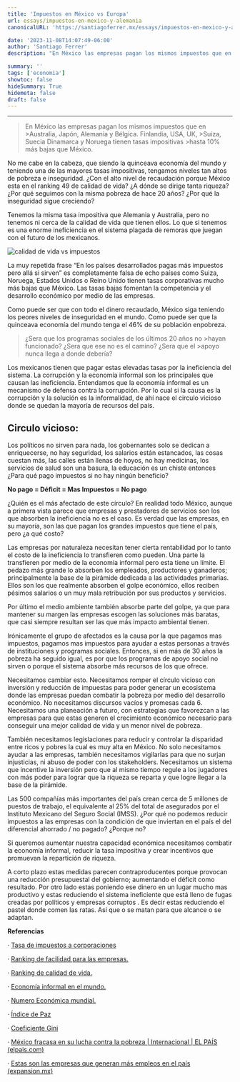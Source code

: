 ```yaml
---
title: 'Impuestos en México vs Europa'
url: essays/impuestos-en-mexico-y-alemania
canonicalURL: 'https://santiagoferrer.mx/essays/impuestos-en-mexico-y-alemania'

date: '2023-11-08T14:07:49-06:00'
author: 'Santiago Ferrer'
description: "En México las empresas pagan los mismos impuestos que en Australia, Japón, Alemania y Bélgica."

summary: ''
tags: ['economia']
showtoc: false
hideSummary: True
hidemeta: false
draft: false
---
```

***

>En México las empresas pagan los mismos impuestos que en >Australia, Japón, Alemania y Bélgica. Finlandia, USA, UK, >Suiza, Suecia Dinamarca y Noruega tienen tasas impositivas >hasta 10% más bajas que México.

No me cabe en la cabeza, que siendo la quinceava economía del mundo y teniendo una de las mayores tasas impositivas, tengamos niveles tan altos de pobreza e inseguridad. ¿Con el alto nivel de recaudación porque México esta en el ranking 49 de calidad de vida? ¿A dónde se dirige tanta riqueza? ¿Por qué seguimos con la misma pobreza de hace 20 años? ¿Por qué la inseguridad sigue creciendo?

Tenemos la misma tasa impositiva que Alemania y Australia, pero no tenemos ni cerca de la calidad de vida que tienen ellos. Lo que si tenemos es una enorme ineficiencia en el sistema plagada de remoras que juegan con el futuro de los mexicanos.

![calidad de vida vs impuestos](/comparación-tax.png)

La muy repetida frase “En los países desarrollados pagas más impuestos pero allá si sirven” es completamente falsa de echo países como Suiza, Noruega, Estados Unidos o Reino Unido tienen tasas corporativas mucho más bajas que México. Las tasas bajas fomentan la competencia y el desarrollo económico por medio de las empresas.

Como puede ser que con todo el dinero recaudado, México siga teniendo los peores niveles de inseguridad en el mundo. Como puede ser que la quinceava economía del mundo tenga el 46% de su población enpobreza.

>¿Sera que los programas sociales de los últimos 20 años no >hayan funcionado? ¿Sera que ese no es el camino? ¿Sera que el >apoyo nunca llega a donde debería?

Los mexicanos tienen que pagar estas elevadas tasas por la ineficiencia del sistema. La corrupción y la economía informal son los principales que causan las ineficiencia. Entendamos que la economía informal es un mecanismo de defensa contra la corrupción. Por lo cual si la causa es la corrupción y la solución es la informalidad, de ahí nace el circulo vicioso donde se quedan la mayoría de recursos del país.

## Circulo vicioso:
Los políticos no sirven para nada, los gobernantes solo se dedican a enriquecerse, no hay seguridad, los salarios están estancados, las cosas cuestan más, las calles están llenas de hoyos, no hay medicinas, los servicios de salud son una basura, la educación es un chiste entonces ¿Para qué pago impuestos si no hay ningún beneficio?

**No pago = Déficit = Mas Impuestos = No pago**

¿Quién es el más afectado de este círculo? En realidad todo México, aunque a primera vista parece que empresas y prestadores de servicios son los que absorben la ineficiencia no es el caso. Es verdad que las empresas, en su mayoría, son las que pagan los grandes impuestos que tiene el país, pero ¿a qué costo?

Las empresas por naturaleza necesitan tener cierta rentabilidad por lo tanto el costo de la ineficiencia lo transfieren como pueden. Una parte la transfieren por medio de la economía informal pero esta tiene un límite. El pedazo más grande lo absorben los empleados, productores y ganaderos; principalmente la base de la pirámide dedicada a las actividades primarias. Ellos son los que realmente absorben el golpe económico, ellos reciben pésimos salarios o un muy mala retribución por sus productos y servicios.

Por último el medio ambiente también absorbe parte del golpe, ya que para mantener su margen las empresas escogen las soluciones más baratas, que casi siempre resultan ser las que más impacto ambiental tienen.

Irónicamente el grupo de afectados es la causa por la que pagamos mas impuestos, pagamos mas impuestos para ayudar a estas personas a través de instituciones y programas sociales. Entonces, si en más de 30 años la pobreza ha seguido igual, es por que los programas de apoyo social no sirven o porque el sistema absorbe más recursos de los que ofrece.

Necesitamos cambiar esto. Necesitamos romper el círculo vicioso con inversión y reducción de impuestas para poder generar un ecosistema donde las empresas puedan combatir la pobreza por medio del desarrollo económico. No necesitamos discursos vacíos y promesas cada 6. Necesitamos una planeación a futuro, con estrategias que favorezcan a las empresas para que estas generen el crecimiento económico necesario para conseguir una mejor calidad de vida y un menor nivel de pobreza.

También necesitamos legislaciones para reducir y controlar la disparidad entre ricos y pobres la cual es muy alta en México. No solo necesitamos ayudar a las empresas, también necesitamos vigilarlas para que no surjan injusticias, ni abuso de poder con los stakeholders. Necesitamos un sistema que incentive la inversión pero que al mismo tiempo regule a los jugadores con más poder para lograr que la riqueza se reparta y que logre llegar a la base de la pirámide.

Las 500 compañías más importantes del país crean cerca de 5 millones de puestos de trabajo, el equivalente al 25% del total de asegurados por el Instituto Mexicano del Seguro Social (IMSS). ¿Por qué no podemos reducir impuestos a las empresas con la condición de que inviertan en el país el del diferencial ahorrado / no pagado? ¿Porque no?

Si queremos aumentar nuestra capacidad económica necesitamos combatir la economía informal, reducir la tasa impositiva y crear incentivos que promuevan la repartición de riqueza.

A corto plazo estas medidas parecen contraproducentes porque provocan una reducción presupuestal del gobierno; aumentando el déficit como resultado. Por otro lado estas poniendo ese dinero en un lugar mucho mas productivo y estas reduciendo el sistema ineficiente que está lleno de fugas creadas por políticos y empresas corruptos . Es decir estas reduciendo el pastel donde comen las ratas. Así que o se matan para que alcance o se adaptan.


**Referencias**

· [Tasa de impuestos a corporaciones](https://taxfoundation.org/corporate-tax-rates-around-the-world-2020/)

· [Ranking de facilidad para las empresas.](https://espanol.doingbusiness.org/es/rankings)

· [Ranking de calidad de vida.](https://es.numbeo.com/calidad-de-vida/clasificaciones-por-pa%C3%ADs)

· [Economía informal en el mundo.](http://file///C:/Users/sferrer/AppData/Local/Temp/MicrosoftEdgeDownloads/5b5d586b-4781-4d30-be44-8d1f20d3fdfa/wp1817.pdf)

· [Numero Económica mundial.](https://es.wikipedia.org/wiki/Anexo:Pa%C3%ADses_por_PIB_(nominal))

· [Índice de Paz](https://datosmacro.expansion.com/demografia/indice-paz-global)

· [Coeficiente Gini](https://es.wikipedia.org/wiki/Anexo:Pa%C3%ADses_por_igualdad_de_ingreso)

· [México fracasa en su lucha contra la pobreza | Internacional | EL PAÍS (elpais.com)](https://elpais.com/internacional/2017/02/25/mexico/1487981840_513699.html)

· [Estas son las empresas que generan más empleos en el país (expansion.mx)](https://expansion.mx/empresas/2019/09/27/estas-son-las-empresas-que-mas-empleos-en-el-pais)